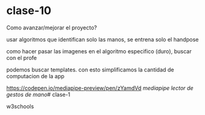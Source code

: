 # clase-10  


Como avanzar/mejorar el proyecto?

usar algoritmos que identifican solo las manos, se entrena solo el handpose

como hacer pasar las imagenes en el algoritmo especifico (duro), buscar con el profe

podemos buscar templates. con esto simplificamos la cantidad de computacion de la app

https://codepen.io/mediapipe-preview/pen/zYamdVd *mediapipe lector de gestos de mano*# clase-1










w3schools
